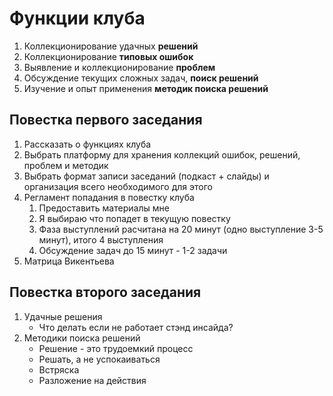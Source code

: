 
# Функции клуба
1. Коллекционирование удачных **решений**
2. Коллекционирование **типовых ошибок**
3. Выявление и коллекционирование **проблем**
4. Обсуждение текущих сложных задач, **поиск решений**
5. Изучение и опыт применения **методик поиска решений**

## Повестка первого заседания
1. Рассказать о функциях клуба
2. Выбрать платформу для хранения коллекций ошибок, решений, проблем и методик
3. Выбрать формат записи заседаний (подкаст + слайды) и организация всего необходимого для этого
4. Регламент попадания в повестку клуба
   1. Предоставить материалы мне
   2. Я выбираю что попадет в текущую повестку
   3. Фаза выступлений расчитана на 20 минут (одно выступление 3-5 минут), итого 4 выступления
   4. Обсуждение задач до 15 минут - 1-2 задачи
5. Матрица Викентьева

## Повестка второго заседания
1. Удачные решения
   - Что делать если не работает стэнд инсайда?
2. Методики поиска решений
   - Решение - это трудоемкий процесс
   - Решать, а не успокаиваться
   - Встряска
   - Разложение на действия
